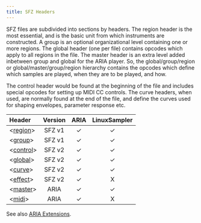 ```yaml
---
title: SFZ Headers
---
```

SFZ files are subdivided into sections by headers. The region header is the most
essential, and is the basic unit from which instruments are constructed. A group
is an optional organizational level containing one or more regions. The global
header (one per file) contains opcodes which apply to all regions in the file.
The master header is an extra level added inbetween group and global for the
ARIA player. So, the global/group/region or global/master/group/region hierarchy
contains the opcodes which define which samples are played, when they are to be
played, and how.

The control header would be found at the beginning of the file and includes
special opcodes for setting up MIDI CC controls. The curve headers, when used,
are normally found at the end of the file, and define the curves used for
shaping envelopes, parameter response etc.

| Header                        | Version | ARIA  | LinuxSampler |
| :---                          |  :---:  | :---: |    :---:     |
| <[region](/headers/region)>   | SFZ v1  |   ✓   |      ✓       |
| <[group](/headers/group)>     | SFZ v1  |   ✓   |      ✓       |
| <[control](/headers/control)> | SFZ v2  |   ✓   |      ✓       |
| <[global](/headers/global)>   | SFZ v2  |   ✓   |      ✓       |
| <[curve](/headers/curve)>     | SFZ v2  |   ✓   |      ✓       |
| <[effect](/headers/effect)>   | SFZ v2  |   ✓   |      X       |
| <[master](/headers/master)>   |  ARIA   |   ✓   |      ✓       |
| <[midi](/headers/midi)>       |  ARIA   |   ✓   |      X       |

See also [ARIA Extensions](/opcodes/aria).
